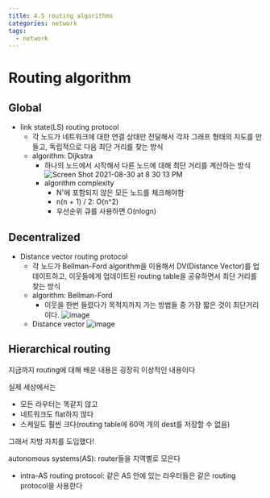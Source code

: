 ```yaml
---
title: 4.5 routing algorithms
categories: network
tags:
  - network
---
```


# Routing algorithm

## Global
- link state(LS) routing protocol
  - 각 노드가 네트워크에 대한 연결 상태만 전달해서 각자 그래프 형태의 지도를 만들고, 독립적으로 다음 최단 거리를 찾는 방식
  - algorithm: Dijkstra
    - 하나의 노드에서 시작해서 다른 노드에 대해 최단 거리를 계산하는 방식
  ![Screen Shot 2021-08-30 at 8 30 13 PM](https://user-images.githubusercontent.com/15935262/131332912-759c8dc4-7e1b-4ee4-9a58-cb3d6d5c22f6.png)
    - algorithm complexity
      - N'에 포함되지 않은 모든 노드를 체크해야함
      - n(n + 1) / 2: O(n^2)
      - 우선순위 큐를 사용하면 O(nlogn)

## Decentralized
- Distance vector routing protocol
  - 각 노드가 Bellman-Ford algorithm을 이용해서 DV(Distance Vector)를 업데이트하고, 이웃들에게 업데이트된 routing table을 공유하면서 최단 거리를 찾는 방식
  - algorithm: Bellman-Ford
    - 이웃을 한번 들렸다가 목적지까지 가는 방법들 중 가장 짧은 것이 최단거리이다.
  ![image](https://user-images.githubusercontent.com/15935262/131335150-749b379c-e22f-4931-8362-3598e668abc8.png)
  - Distance vector
  ![image](https://user-images.githubusercontent.com/15935262/131335281-f5b4fa7d-7570-4bab-b2fd-7497fabb5550.png)


## Hierarchical routing
지금까지 routing에 대해 배운 내용은 굉장히 이상적인 내용이다

실제 세상에서는 
- 모든 라우터는 똑같지 않고 
- 네트워크도 flat하지 않다
- 스케일도 훨씬 크다(routing table에 60억 개의 dest를 저장할 수 없음)

그래서 지방 자치를 도입했다!

autonomous systems(AS): router들을 지역별로 모은다
- intra-AS routing protocol: 같은 AS 안에 있는 라우터들은 같은 routing protocol을 사용한다